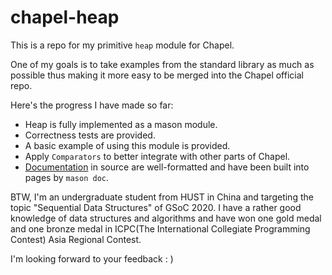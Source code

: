 # chapel-heap
This is a repo for my primitive `heap` module for Chapel.

One of my goals is to take examples from the standard library as much as possible thus making it more easy to be merged into the Chapel official repo.

Here's the progress I have made so far:
* Heap is fully implemented as a mason module.
* Correctness tests are provided.
* A basic example of using this module is provided.
* Apply `Comparators` to better integrate with other parts of Chapel.
* [Documentation](https://rapiz1.github.io/chapel-heap) in source are well-formatted and have been built into pages by `mason doc`.

BTW, I'm an undergraduate student from HUST in China and targeting the topic "Sequential Data Structures" of GSoC 2020. I have a rather good knowledge of data structures and algorithms and have won one gold medal and one bronze medal in ICPC(The International Collegiate Programming Contest) Asia Regional Contest. 

I'm looking forward to your feedback : )